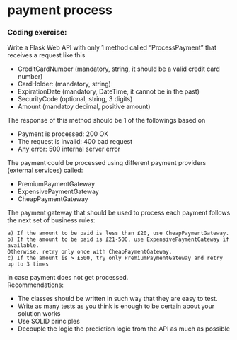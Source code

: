 # payment process

### Coding exercise:    
Write a Flask Web API with only 1 method called “ProcessPayment” that receives a request
like this
- CreditCardNumber (mandatory, string, it should be a valid credit card number)   
- CardHolder: (mandatory, string)   
- ExpirationDate (mandatory, DateTime, it cannot be in the past)   
- SecurityCode (optional, string, 3 digits)   
- Amount (mandatoy decimal, positive amount)   

The response of this method should be 1 of the followings based on   
- Payment is processed: 200 OK  
- The request is invalid: 400 bad request  
- Any error: 500 internal server error   

The payment could be processed using different payment providers (external services) called:  
- PremiumPaymentGateway   
- ExpensivePaymentGateway  
- CheapPaymentGateway   

The payment gateway that should be used to process each payment follows the next set of business rules:     

    a) If the amount to be paid is less than £20, use CheapPaymentGateway.   
    b) If the amount to be paid is £21-500, use ExpensivePaymentGateway if available.   
    Otherwise, retry only once with CheapPaymentGateway.   
    c) If the amount is > £500, try only PremiumPaymentGateway and retry up to 3 times    
in case payment does not get processed.    
Recommendations:   
- The classes should be written in such way that they are easy to test.      
- Write as many tests as you think is enough to be certain about your solution works    
- Use SOLID principles   
- Decouple the logic the prediction logic from the API as much as possible        